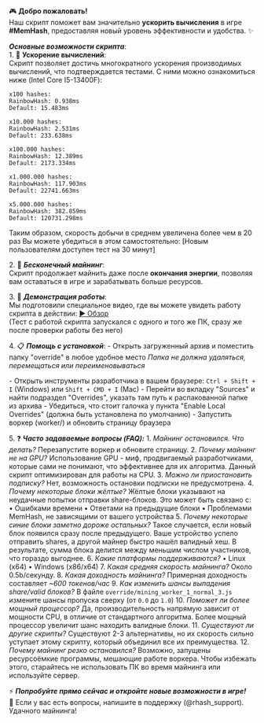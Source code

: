 🎮 **Добро пожаловать\!**  
Наш скрипт поможет вам значительно **ускорить вычисления** в игре **\#MemHash**, предоставляя новый уровень эффективности и удобства\. ✨  

***Основные возможности скрипта***:  
1\. 🚀 **Ускорение вычислений**:  
Скрипт позволяет достичь многократного ускорения производимых вычислений, что подтверждается тестами\.
С ними можно ознакомиться ниже \(Intel Core I5\-13400F\):  
```
x100 hashes:
RainbowHash: 0.938ms
Default: 15.483ms

x10.000 hashes:
RainbowHash: 2.531ms
Default: 233.638ms

x100.000 hashes:
RainbowHash: 12.389ms
Default: 2173.334ms

x1.000.000 hashes:
RainbowHash: 117.903ms
Default: 22741.663ms

x5.000.000 hashes:
RainbowHash: 382.859ms
Default: 120731.298ms
```
Таким образом, скорость добычи в среднем увеличена более чем в 20 раз
Вы можете убедиться в этом самостоятельно:
\[Новым пользователям доступен тест на 30 минут\]

2\. 🔋 ***Бесконечный майнинг***:  
Скрипт продолжает майнить даже после **окончания энергии**, позволяя вам оставаться в игре и зарабатывать больше ресурсов\.  

3\. 🎥 ***Демонстрация работы***:  
Мы подготовили специальное видео, где вы можете увидеть работу скрипта в действии: [▶️ Обзор](https://youtu.be/O-CrerP7mT8)  
\(Тест с работой скрипта запускался с одного и того же ПК, сразу же после проверки работы без него\)

4\. 📋 ***Помощь с установкой***:
\- Открыть загруженный архив и поместить папку
"override" в любое удобное место
_Папка не должна удаляться, перемещаться или переименовываться_

\- Открыть инструменты разработчика в вашем браузере:
`Ctrl + Shift + I` \(Windows\) или `Shift + CMD + I` \(Mac\)
\- Перейти во вкладку "Sources" и найти подраздел "Overrides", указать там путь к распакованной папке из архива
\- Убедиться, что стоит галочка у пункта "Enable Local Overrides" \(должна быть установлена по умолчанию\)
\- Запустить воркер \(worker/\) и обновить страницу браузера

5\. ❓ ***Часто задаваемые вопросы \(FAQ\):***
1\. _Майнинг остановился\. Что делать?_
Перезапустите воркер и обновите страницу\.
2\. _Почему майнинг не на GPU?_
Использование GPU \- миф, продвигаемый разработчиками, которые сами не понимают, что эффективнее для их алгоритма\.
Данный скрипт оптимизирован для работы на CPU\.
3\. _Можно ли приостановить подписку?_
Нет, возможность остановки подписки не предусмотрена\.
4\. _Почему некоторые блоки жёлтые?_
Жёлтые блоки указывают на неудачные попытки отправки share\-блоков\. Это может быть связано с:
• Ошибками времени
• Ответами на предыдущие блоки
• Проблемами MemHash, не зависящими от вашего устройства
5\. _Почему некоторые синие блоки заметно дороже остальных?_
Такое случается, если новый блок появился сразу после предыдущего\.
Ваше устройство успело отправить shares, а другой майнер быстро нашёл валидный хеш\.
В результате, сумма блока делится между меньшим числом участников, что гораздо выгоднее\.
6\. _Какие платформы поддерживаются?_
• Linux \(x64\)
• Windows \(x86/x64\)
7\. _Какая средняя скорость майнинга?_
Около 0\.5b/секунду\.
8\. _Какая доходность майнинга?_
Примерная доходность составляет _\~600 токенов/час_
9\. _Как изменить шансы выпадения share/valid блоков?_
В файле `override/mining_worker_1_normal_3.js` измените шансы пропуска сверху \(от `0.0` до `1.0`\)
10\. _Поможет ли более мощный процессор?_
Да, производительность напрямую зависит от мощности CPU, в отличие от стандартного алгоритма\.
Более мощный процессор увеличит шанс находить валидные блоки\.
11\. _Существуют ли другие скрипты?_
Существуют 2\-3 альтернативы, но их скорость сильно уступает этому скрипту, который объединил все их преимущества\.
12\. _Почему майнинг резко остановился?_
Возможно, запущены ресурсоёмкие программы, мешающие работе воркера\.
Чтобы избежать этого, старайтесь не использовать ПК во время майнинга или используйте сервер\.

⚡ ***Попробуйте прямо сейчас и откройте новые возможности в игре\!***  
👾 Если у вас есть вопросы, напишите в поддержку \(@rhash\_support\)\. Удачного майнинга\!

